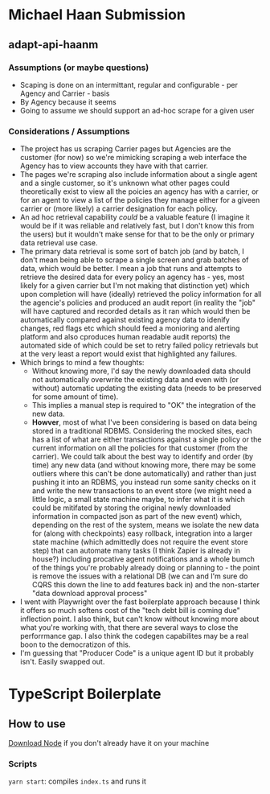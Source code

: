 # Michael Haan Submission
## adapt-api-haanm

### Assumptions (or maybe questions)
* Scaping is done on an intermittant, regular and configurable - per Agency and Carrier - basis
* By Agency because it seems
* Going to assume we should support an ad-hoc scrape for a given user
### Considerations / Assumptions
* The project has us scraping Carrier pages but Agencies are the customer (for now) so we're mimicking scraping a web interface the Agency has to view accounts they have with that carrier.
* The pages we're scraping also include information about a single agent and a single customer, so it's unknown what other pages could theoretically exist to view all the poicies an agency has with a carrier, or for an agent to view a list of the policies they manage either for a giveen carrier or (more likely) a carrier designation for each policy.
* An ad hoc retrieval capability *could* be a valuable feature (I imagine it would be if it was reliable and relatively fast, but I don't know this from the users) but it wouldn't make sense for that to be the only or primary data retrieval use case.
* The primary data retrieval is some sort of batch job (and by batch, I don't mean being able to scrape a single screen and grab batches of data, which would be better. I mean a job that runs and attempts to retrieve the desired data for every policy an agency has - yes, most likely for a given carrier but I'm not making that distinction yet) which upon completion will have (ideally) retrieved the policy information for all the agencie's policies and produced an audit report (in reality the "job" will have captured and recorded details as it ran which would then be automatically compared against existing agency data to idenify changes, red flags etc which should feed a monioring and alerting platform and also cproduces human readable audit reports) the automated side of which could be set to retry failed policy retrievals but at the very least a report would exist that highlighted any failures.
* Which brings to mind a few thoughts:
  * Without knowing more, I'd say the newly downloaded data should not automatically overwrite the existing data and even with (or without) automatic updating the existing data (needs to be preserved for some amount of time).
  *  This implies a manual step is required to "OK" the integration of the new data.
  *  **Howver**, most of what I've been considering is based on data being stored in a traditional RDBMS. Considering the mocked sites, each has a list of what are either transactions against a single policy or the current information on all the policies for that customer (from the carrier). We could talk about the best way to identify and order (by time) any new data (and without knowing more, there may be some outliers where this can't be done automatically) and rather than just pushing it into an RDBMS, you instead run some sanity checks on it and write the new transactions to an event store (we might need a little logic, a small state machine maybe, to infer what it is which could be mitifated by storing the original newly downloaded information in compacted json as part of the new event) which, depending on the rest of the system, means we isolate the new data for (along with checkpoints) easy rollback, integration into a larger state machine (which admittedly does not require the event store step) that can automate many tasks (I think Zapier is already in house?) including procative agent notifications and a whole bumch of the things you're probably already doing or planning to - the point is remove the issues with a relational DB (we can and I'm sure do CQRS this down the line to add features back in) and the non-starter "data download approval process"
* I went with Playwright over the fast boilerplate approach because I think it offers so much softens cost of the "tech debt bill is coming due" inflection point. I also think, but can't know without knowing more about what you're working with, that there are several ways to close the perforrmance gap. I also think the codegen capabilites may be a real boon to the democratizon of this.
* I'm guessing that "Producer Code" is a unique agent ID but it probably isn't. Easily swapped out.







# TypeScript Boilerplate

## How to use

[Download Node](https://nodejs.org/en/) if you don't already have it on your machine

### Scripts

`yarn start`: compiles `index.ts` and runs it